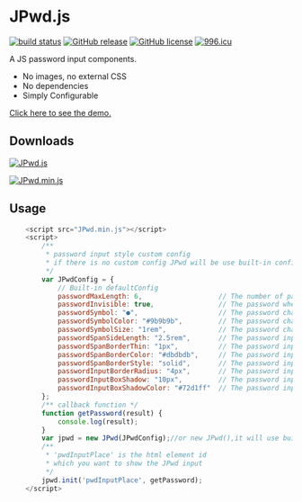 # JPwd.js

 [![build status][travis-image]][travis-url]
 [![GitHub release][release-image]][release-url]
 [![GitHub license][license-image]][license-url]
 [![996.icu][996.icu-image]][996.icu-url]

A JS password input components.

* No images, no external CSS
* No dependencies
* Simply Configurable

[Click here to see the demo.](https://peiyucn.github.io/JPwd/src/sample.html)

## Downloads

[![JPwd.js][download-image]][download-url]

[![JPwd.min.js][download-min-image]][download-min-url]

## Usage

```javascript
    <script src="JPwd.min.js"></script>
    <script>
        /**
         * password input style custom config
         * if there is no custom config JPwd will be use built-in config
         */
        var JPwdConfig = {
            // Built-in defaultConfig
            passwordMaxLength: 6,                   // The number of password length
            passwordInvisible: true,                // The password whether to hide
            passwordSymbol: "●",                    // The password character
            passwordSymbolColor: "#9b9b9b",         // The password character color
            passwordSymbolSize: "1rem",             // The password character font size
            passwordSpanSideLength: "2.5rem",       // The password input span side length
            passwordSpanBorderThin: "1px",          // The password input span border thickness
            passwordSpanBorderColor: "#dbdbdb",     // The password input span border color
            passwordSpanBorderStyle: "solid",       // The password input span border style
            passwordInputBorderRadius: "4px",       // The password input span border radius
            passwordInputBoxShadow: "10px",         // The password input box shadow thickness
            passwordInputBoxShadowColor: "#72d1ff"  // The password input box shadow color
        };
        /** callback function */
        function getPassword(result) {
            console.log(result);
        }
        var jpwd = new JPwd(JPwdConfig);//or new JPwd(),it will use built-in config.
        /**
         * 'pwdInputPlace' is the html element id
         * which you want to show the JPwd input
         */
        jpwd.init('pwdInputPlace', getPassword);
    </script>
```

[travis-image]: https://travis-ci.org/peiyucn/JPwd.svg?branch=master
[travis-url]: https://travis-ci.org/peiyucn/JPwd
[release-image]: https://img.shields.io/github/release/peiyucn/JPwd.svg
[release-url]: https://github.com/peiyucn/JPwd/releases/
[license-image]: https://img.shields.io/badge/license-MIT-blue.svg
[license-url]: https://raw.githubusercontent.com/peiyucn/JPwd/master/LICENSE
[996.icu-image]: https://img.shields.io/badge/link-996.icu-red.svg
[996.icu-url]: https://996.icu
[download-image]: https://img.shields.io/badge/Code-JPwd.js-brightgreen.svg
[download-url]: https://peiyucn.github.io/JPwd/src/JPwd.js
[download-min-image]: https://img.shields.io/badge/Code-JPwd.min.js-brightgreen.svg
[download-min-url]: https://peiyucn.github.io/JPwd/src/JPwd.min.js